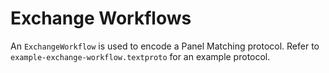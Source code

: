 # Exchange Workflows

An `ExchangeWorkflow` is used to encode a Panel Matching protocol. Refer to
`example-exchange-workflow.textproto` for an example protocol.
